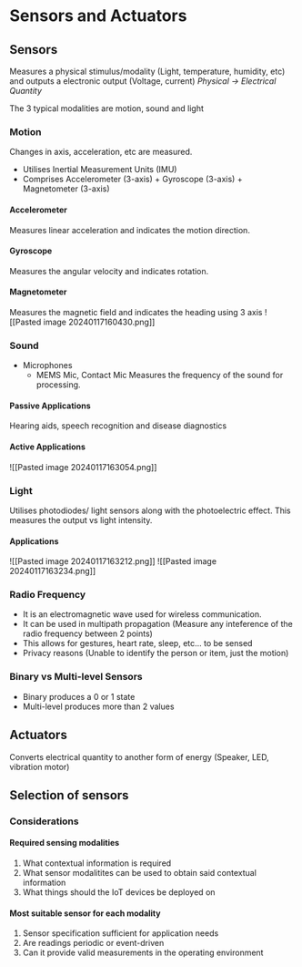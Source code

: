 # Sensors and Actuators
## Sensors
Measures a physical stimulus/modality (Light, temperature, humidity, etc) and outputs a electronic output (Voltage, current)
_Physical -> Electrical Quantity_

The 3 typical modalities are motion, sound and light
### Motion
Changes in axis, acceleration, etc are measured.
- Utilises Inertial Measurement Units (IMU)
- Comprises Accelerometer (3-axis) + Gyroscope (3-axis) + Magnetometer (3-axis)
#### Accelerometer
Measures linear acceleration and indicates the motion direction.
#### Gyroscope
Measures the angular velocity and indicates rotation.
#### Magnetometer
Measures the magnetic field and indicates the heading using 3 axis
![[Pasted image 20240117160430.png]]
### Sound
- Microphones
	- MEMS Mic, Contact Mic
Measures the frequency of the sound for processing.
#### Passive Applications
Hearing aids, speech recognition and disease diagnostics
#### Active Applications
![[Pasted image 20240117163054.png]]
### Light
Utilises photodiodes/ light sensors along with the photoelectric effect. This measures the output vs light intensity.
#### Applications
![[Pasted image 20240117163212.png]]
![[Pasted image 20240117163234.png]]
### Radio Frequency
- It is an electromagnetic wave used for wireless communication.
- It can be used in multipath propagation (Measure any inteference of the radio frequency between 2 points)
- This allows for gestures, heart rate, sleep, etc... to be sensed
- Privacy reasons (Unable to identify the person or item, just the motion)
### Binary vs Multi-level Sensors
- Binary produces a 0 or 1 state
- Multi-level produces more than 2 values
## Actuators
Converts electrical quantity to another form of energy
(Speaker, LED, vibration motor)
## Selection of sensors
### Considerations
#### Required sensing modalities
1) What contextual information is required
2) What sensor modalitites can be used to obtain said contextual information
3) What things should the IoT devices be deployed on
#### Most suitable sensor for each modality
1) Sensor specification sufficient for application needs
2) Are readings periodic or event-driven
3) Can it provide valid measurements in the operating environment
